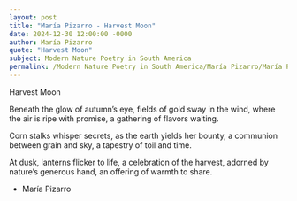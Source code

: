 ```yaml
---
layout: post
title: "María Pizarro - Harvest Moon"
date: 2024-12-30 12:00:00 -0000
author: María Pizarro
quote: "Harvest Moon"
subject: Modern Nature Poetry in South America
permalink: /Modern Nature Poetry in South America/María Pizarro/María Pizarro - Harvest Moon
---
```


Harvest Moon

Beneath the glow of autumn’s eye,
fields of gold sway in the wind,
where the air is ripe with promise,
a gathering of flavors waiting.

Corn stalks whisper secrets,
as the earth yields her bounty,
a communion between grain and sky,
a tapestry of toil and time.

At dusk, lanterns flicker to life,
a celebration of the harvest,
adorned by nature’s generous hand,
an offering of warmth to share.


- María Pizarro
